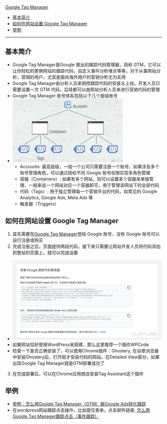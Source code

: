 [Google Tag Manager](#top)

- [基本简介](#基本简介)
- [如何在网站设置 Google Tag Manager](#如何在网站设置-google-tag-manager)
- [举例](#举例)

-----------------------------------

## 基本简介

- Google Tag Manager是Google 推出的跟踪代码管理器，简称 GTM，它可以让你轻松的更换网站的跟踪代码，自定义事件分析埋点等等，对于从事网站分析，营销的用户，尤其是面向海外用户的营销分析尤为实用
- Google Tag Manager由分析人员来把控跟踪代码的安装与上线，开发人员只需要设置一次 GTM 代码，后续都可以由网站分析人员来进行营销代码的管理
- Google Tag Manager 账号体系包括以下几个层级账号
- ![GTM](./images/GTM.png)
  - Accounts: 最高层级，一般一个公司只需要注册一个账号，如果涉及多个账号管理角色，可以通过授权不同 Google 账号权限实现多角色管理
  - 容器（Containers）: 如果有多个网站，则可以设置多个容器来单独管理，一般来说一个网站对应一个容器即可，用于管理该网站下的全部代码
  - 代码（Tags）: 用于独立管理每一个营销平台的代码，如常见的 Google Analytics, Google Ads, Meta Ads 等
  - 触发器（Triggers）

## 如何在网站设置 Google Tag Manager

1. 首先需要在[Google Tag Manager](https://tagmanager.google.com/#/home)登陆 Google 账号，没有 Google 账号可以自行注册或购买
2. 完成注册之后，页面提供两段代码，接下来只需要让网站开发人员将代码添加到整站的页面上，就可以完成设置
  - ![GTM1](./images/GTM1.png)
  - 如果网站恰好使用WordPress来搭建，那么这里推荐一个插件WPCode
  - 检查一下是否正确安装了，可以使用Chrome插件：Ghostery, 在谷歌浏览器中安装Ghostery后，打开刚才安装代码的网站，在Detailed View部分，如果出现Google Tag Manager就是GTM部署成功了
3. 在完成部署后，可以在Chrome应用商店安装Tag Assistant这个插件

## 举例

- [举例：怎么用Google Tag Manager（GTM）做Google Ads转化跟踪](https://zhuanlan.zhihu.com/p/98471830)
- 在wordpress网站跟踪点击操作，比如提交表单，点击邮件链接, [怎么用Google Tag Manager跟踪点击（事件跟踪）](https://zhuanlan.zhihu.com/p/348041743)
